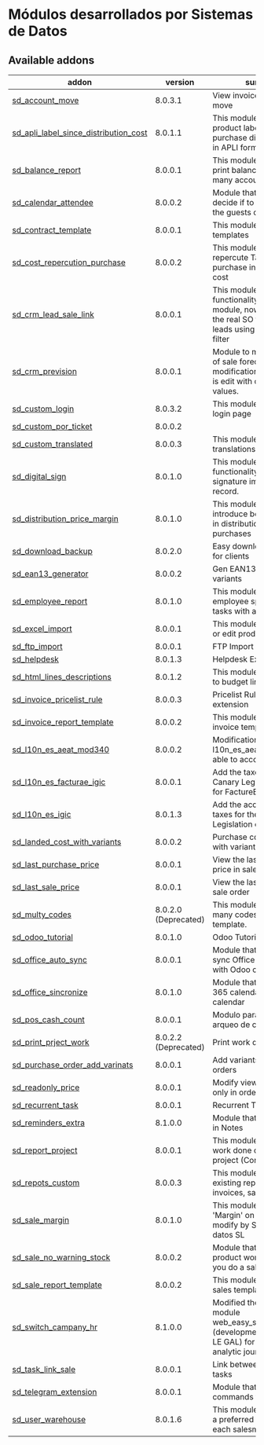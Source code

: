 Módulos desarrollados por Sistemas de Datos
===========================================

Available addons
---------------
addon | version | summary
--- | --- | ---
[sd_account_move](sd_account_move/) | 8.0.3.1 | View invoice in account move
[sd_apli_label_since_distribution_cost](sd_apli_label_since_distriburion_cost/) | 8.0.1.1 | This module allows print product labels since purchase distribution cost in APLI format
[sd_balance_report](sd_balance_report/) | 8.0.0.1 | This module repair error to print balance with too many accounts
[sd_calendar_attendee](sd_calendar_attendee/) | 8.0.0.2 | Module that allows to decide if to send mail to the guests of the meetings. 
[sd_contract_template](sd_contract_template/) | 8.0.0.1 | This module allow contract templates
[sd_cost_repercution_purchase](sd_cost_repercurion_purchase/) | 8.0.0.2 | This module allows to repercute Tax or discount purchase in the product cost
[sd_crm_lead_sale_link](sd_crm_lead_sale_link/) | 8.0.0.1 | This module fix functionality from parent module, now we can see the real SO from each leads using origin field as filter
[sd_crm_prevision](sd_crm_prevision/) | 8.0.0.1 | Module to modify function of sale forecast. With this modification, sale forecast is edit with opportunities values.
[sd_custom_login](sd_custom_login/) | 8.0.3.2 | This module cutomize the login page
[sd_custom_por_ticket](sd_custom_pos_ticket/) | 8.0.0.2 |
[sd_custom_translated](sd_custom_translated/) | 8.0.0.3 | This module edit the translations in buttons
[sd_digital_sign](sd_digital_sign/) | 8.0.1.0 | This module provides the functionality to store digital signature image for a record.
[sd_distribution_price_margin](sd_distriburion_price_margin/) | 8.0.1.0 | This module allows introduce benefits margin in distribution cost of purchases
[sd_download_backup](sd_download_backup/) | 8.0.2.0 | Easy download backups for clients
[sd_ean13_generator](sd_ean13_generator/) | 8.0.0.2 | Gen EAN13 for product variants
[sd_employee_report](sd_employee_report/) | 8.0.1.0 | This module allows print employee spending in tasks with a period.
[sd_excel_import](sd_excel_import/) | 8.0.0.1 | This module allows import or edit product from Excel.
[sd_ftp_import](sd_ftp_import/) | 8.0.0.1 | FTP Import
[sd_helpdesk](sd_helpdesk/) | 8.0.1.3 | Helpdesk Extension
[sd_html_lines_descriptions](sd_html_lines_descriptions/) | 8.0.1.2 | This module adds rich text to budget lines.
[sd_invoice_pricelist_rule](sd_invoice_pricelist_rule/) | 8.0.0.3 | Pricelist Rules - Invoice extension
[sd_invoice_report_template](sd_invoice_report_template/) | 8.0.0.2 | This module allow reports invoice templates
[sd_l10n_es_aeat_mod340](sd_l10n_es_aeat_mod340/) | 8.0.0.2 | Modification the module l10n_es_aeat_mod340 to able to account for import
[sd_l10n_es_facturae_igic](sd_l10n_es_faacturae_igic/) | 8.0.0.1 | Add the taxes for the Canary Legislation of IGIC for FactureE module.
[sd_l10n_es_igic](sd_l10n_es_igic/) | 8.0.1.3 | Add the accounts and taxes for the Canary Legislation of IGIC.
[sd_landed_cost_with_variants](sd_landed_cost_with_variant/) | 8.0.0.2 | Purchase cost distribution with variants
[sd_last_purchase_price](sd_last_purchase_price/) | 8.0.0.1 | View the last purchase price in sale order
[sd_last_sale_price](sd_last_sale_price/) | 8.0.0.1 | View the last sale price in sale order
[sd_multy_codes](sd_multy_codes/) | 8.0.2.0 (Deprecated)| This module allows save many codes in product template.
[sd_odoo_tutorial](sd_odoo_tutorial/) | 8.0.1.0 | Odoo Tutorials
[sd_office_auto_sync](sd_office_auto_sync/) | 8.0.0.1 | Module that automatical sync Office 365 calendar with Odoo calendar
[sd_office_sincronize](sd_office_sincronize/) | 8.0.1.0 | Module that sync Office 365 calendar with Odoo calendar
[sd_pos_cash_count](sd_pos_cash_count/) | 8.0.0.1 | Modulo para realizar el arqueo de caja
[sd_print_prject_work](sd_print_project_work/) | 8.0.2.2 (Deprecated) | Print work done in project
[sd_purchase_order_add_varinats](sd_purchase_order_add_variants/) | 8.0.0.1 | Add variants in purchase orders
[sd_readonly_price](sd_readonly_price/) | 8.0.0.1 | Modify view: price read only in order_line
[sd_recurrent_task](sd_recurrent_task/) | 8.0.0.1 | Recurrent Task
[sd_reminders_extra](sd_reminders_extra/) | 8.1.0.0 | Module that add reminders in Notes
[sd_report_project](sd_report_project/) | 8.0.0.1 | This module allows print work done or task in project (Contract)
[sd_repots_custom](sd_repots_custom/) | 8.0.0.3 | This module modifies the existing reports for invoices, sales, purchases
[sd_sale_margin](sd_sale_margin/) | 8.0.1.0 | This module adds the 'Margin' on sales order, modify by Sistemas de datos SL
[sd_sale_no_warning_stock](sd_sale_no_warning_stock/) | 8.0.0.2 | Module that modifies the product workflow when you do a sale order
[sd_sale_report_template](sd_sale_report_template/) | 8.0.0.2 | This module allow reports sales templates 
[sd_switch_campany_hr](sd_switch_company_hr/) | 8.1.0.0 | Modified the original module web_easy_switch_company (development by Sylvain LE GAL) for actualiced the analytic journal in HR users
[sd_task_link_sale](sd_task_link_sale/) | 8.0.0.1 | Link between sale and tasks
[sd_telegram_extension](sd_telegram_extension/) | 8.0.0.1 | Module that add commands for telegram api
[sd_user_warehouse](sd_user_warehouse/) | 8.0.1.6 | This module allows define a preferred warehouse for each salesman/user